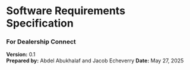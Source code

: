 # Software Requirements Specification  
### For Dealership Connect  
**Version:** 0.1  
**Prepared by:** Abdel Abukhalaf and Jacob Echeverry 
**Date:** May 27, 2025  
